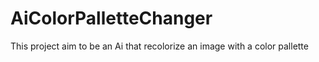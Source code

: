 # AiColorPalletteChanger
This project aim to be an Ai that recolorize an image with a color pallette
